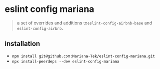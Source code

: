 # eslint config mariana

> a set of overrides and additions to`eslint-config-airbnb-base` and `eslint-config-airbnb`.

## installation

- `npm install git@github.com:Mariana-Tek/eslint-config-mariana.git`
- `npx install-peerdeps --dev eslint-config-mariana`
